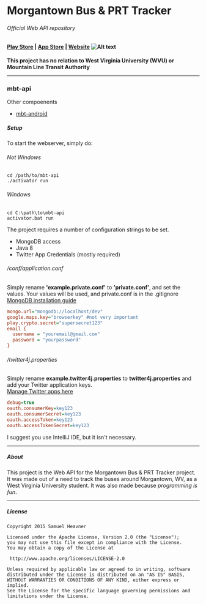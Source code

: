 # Morgantown Bus & PRT Tracker 
###### Official Web API repository

#### [Play Store](https://play.google.com/store/apps/details?id=com.slheavner.wvubus) | [App Store](https://itunes.apple.com/us/app/morgantown-bus-prt-tracker/id993385664?ls=1&mt=8) | [Website](http://morgantownbustracker.org) ![Alt text](https://raw.github.com/slheavner/mbt-android/master/app/src/main/res/drawable-xxxhdpi/ic_launcher.png "mbt-android logo")

**This project has no relation to West Virginia University (WVU) or Mountain Line Transit Authority**

-----
### mbt-api
Other compoenents
* [mbt-android](https://github.com/slheavner/mbt-android)

##### Setup

To start the webserver, simply do:
###### Not Windows
```Shell
cd /path/to/mbt-api
./activator run
```
###### Windows
```Shell
cd C:\path\to\mbt-api
activator.bat run
```

The project requires a number of configuration strings to be set.

* MongoDB access
* Java 8
* Twitter App Credentials (mostly required)

###### /conf/application.conf
Simply rename **'example.private.conf'** to **'private.conf'**, and set the values. Your values will be used, and private.conf is in the .gitignore  
[MongoDB installation guide](https://docs.mongodb.org/v3.0/installation/#installation-guides)  
```INI
mongo.url="mongodb://localhost/dev"
google.maps.key="browserkey" #not very important
play.crypto.secret="supersecret123"
email {
  username = "youremail@gmail.com"
  password = "yourpassword"
}
```
###### /twitter4j.properties
Simply rename **example.twitter4j.properties** to **twitter4j.properties** and add your Twitter application keys.  
[Manage Twitter apps here](https://apps.twitter.com/)
```INI
debug=true
oauth.consumerKey=key123
oauth.consumerSecret=key123
oauth.accessToken=key123
oauth.accessTokenSecret=key123
```

I suggest you use IntelliJ IDE, but it isn't necessary.

-----
##### About

This project is the Web API for the Morgantown Bus & PRT Tracker project. It was made out of a need to track the buses around Morgantown, WV, as a West Virginia University student. It was also made because *programming is fun*.

-----
##### License
```
Copyright 2015 Samuel Heavner

Licensed under the Apache License, Version 2.0 (the "License");
you may not use this file except in compliance with the License.
You may obtain a copy of the License at

 http://www.apache.org/licenses/LICENSE-2.0

Unless required by applicable law or agreed to in writing, software
distributed under the License is distributed on an "AS IS" BASIS,
WITHOUT WARRANTIES OR CONDITIONS OF ANY KIND, either express or implied.
See the License for the specific language governing permissions and
limitations under the License.
```

